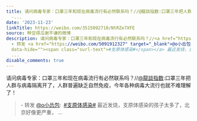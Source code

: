 ```yaml
---
title: 请问病毒专家：口罩三年和现在病毒流行有必然联系吗？//@龍談指数:口罩三年把人群与病毒隔离开了，人群普遍缺乏自然免疫，今年各种病毒大流行也就不难理解了！
  -...
date: '2023-11-23'
linkTitle: https://weibo.com/3515092710/NtRZe7XFE
source: 种豆得瓜谢不谦的微博
description: 请问病毒专家：口罩三年和现在病毒流行有必然联系吗？//<a href="https://weibo.com/n/%E9%BE%8D%E8%AB%87%E6%8C%87%E6%95%B0">@龍談指数</a>:口罩三年把人群与病毒隔离开了，人群普遍缺乏自然免疫，今年各种病毒大流行也就不难理解了！<br><blockquote>
  - 转发 <a href="https://weibo.com/5091912327" target="_blank">@o小怂包</a>: <a href="https://m.weibo.cn/search?containerid=231522type%3D1%26t%3D10%26q%3D%23%E6%94%AF%E5%8E%9F%E4%BD%93%E6%84%9F%E6%9F%93%23&amp;isnewpage=1"
  data-hide=""><span class="surl-text">#支原体感染#</span></a> 最近发烧，支原体感染的孩子太多了，北京好像更严重，
  ...
disable_comments: true
---
```

请问病毒专家：口罩三年和现在病毒流行有必然联系吗？//<a href="https://weibo.com/n/%E9%BE%8D%E8%AB%87%E6%8C%87%E6%95%B0">@龍談指数</a>:口罩三年把人群与病毒隔离开了，人群普遍缺乏自然免疫，今年各种病毒大流行也就不难理解了！<br><blockquote> - 转发 <a href="https://weibo.com/5091912327" target="_blank">@o小怂包</a>: <a href="https://m.weibo.cn/search?containerid=231522type%3D1%26t%3D10%26q%3D%23%E6%94%AF%E5%8E%9F%E4%BD%93%E6%84%9F%E6%9F%93%23&amp;isnewpage=1" data-hide=""><span class="surl-text">#支原体感染#</span></a> 最近发烧，支原体感染的孩子太多了，北京好像更严重， ...